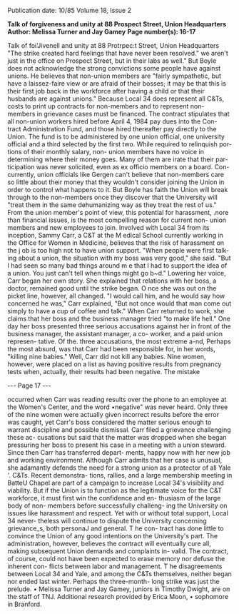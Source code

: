Publication date: 10/85
Volume 18, Issue 2

**Talk of forgiveness and unity at 88 Prospect Street, Union Headquarters**
**Author: Melissa Turner and Jay Gamey**
**Page number(s): 16-17**

Talk of foi'Jivenell and unity at 88 Protrpec:t Street, Union Headquarters 
"The strike created hard feelings that have never been resolved." 
we aren't just in the office on Prospect 
Street, but in their labs as well." But 
Boyle does not acknowledge the strong 
convictions some people have against 
unions. He believes that non-union 
members are "fairly sympathetic, but 
have a laissez-faire view or are afraid 
of their bosses; it may be that this is 
their first job back in the workforce 
after having a child or that their 
husbands are against unions." 
Because Local 34 does represent all 
C&Ts, costs to print up contracts for 
non-members and to represent non-
members in grievance cases must be 
financed. The contract stipulates that 
all non-union workers hired before 
April 4, 1984 pay dues into the Con-
tract Administration Fund, and those 
hired thereafter pay directly to the 
Union. The fund is to be administered 
by one union official, one university 
official and a third selected by the first 
two. While required to relinquish por-
tions of their monthly salary, non-
union members have no voice in 
determining where their money goes. 
Many of them are irate that their par-
ticipation was never solicited, even as 
ex officio members on a board. Con-
currently, union officials like Gergen 
can't believe that non-members care so 
little about their money that they 
wouldn't consider joining the Union in 
order to control what happens to it. 
But Boyle has faith the Union will 
break through to the non-members 
once they discover that the University 
will "treat 
them 
in 
the same 
dehumanizing way as they treat the 
rest of us." 
From the union member's point of 
view, this potential for harassment, 
.nore than financial issues, is the most 
compelling reason for current non-
union members and new employees to 
join. Involved with Local 34 from its 
inception, Sammy Carr, a C&T at the 
M edical School currently working in 
the Office for Women in Medicine, 
believes that the risk of harassment on 
the j ob is too high not to have union 
support. "When people were first talk-
ing about a union, the situation with 
my boss was very good," she said. "But 
I had seen so many bad things around 
m e that I had to support the idea of a 
union. You just can't tell when things 
might go b~d." 
Lowering her voice, Carr began her 
own story. She explained that relations 
with her boss, a doctor, remained good 
until the strike began. O nce she was 
out on the picket line, however, all 
changed. "I would call him, and he 
would say how concerned he was," 
Carr explained, "But not once would 
that man come out simply to have a 
cup of coffee and talk." When Carr 
returned to work, she claims that her 
boss and the business manager tried "to 
make life hell." One day her boss 
presented three serious accusations 
against her in front of the business 
manager, the assistant manager, a co-
worker, and a paid union represen-
tative. Of the. three accusations, the 
most extreme a-nd, Perhaps the most 
absurd, was that Carr had been 
responsible for, in her words, "killing 
nine babies." 
Well, Carr did not kill any babies. 
Nine women, however, were placed on 
a list as having positive results from 
pregnancy tests when, actually, their 
results had been negative. The mistake


--- Page 17 ---

occurred when Carr was reading 
results over the phone to an employee 
at the Women's Center, and the word 
•negative" was never heard. Only three 
of the nine women were actually given 
incorrect results before the error was 
caught, yet Carr's boss considered the 
matter serious enough to warrant 
discipline and possible dismissal. Carr 
filed a grievance challenging these ac-
cusations but said that the matter was 
dropped when she began pressuring 
her boss to present his case in a 
meeting with a union steward. Since 
then Carr has transferred depart-
ments, happy now with her new job 
and working environment. 
Although Carr admits that her case 
is unusual, she adamantly defends the 
need for a strong union as a protector 
of all Yale '. C&Ts. Recent demonstra-
tions, rallies, and a large membership 
meeting in BatteU Chapel are part of a 
campaign to increase Local 34's 
visibility and viability. But if the 
Union is to function as the legitimate 
voice for the C&T workforce, it must 
first win the confidence and en-
thusiasm of the large body of non-
members before successfully challeng-
ing the University on issues like 
harassment and respect. Yet with or 
without total support, Local 34 never-
theless will continue to dispute the 
University concerning grievance_s, 
both personaJ and general. T he con-
tract has done little to convince the 
Union of any good intentions on the 
University's part. The administration, 
however, believes the contract will 
eventually cure all, making subsequent 
Union demands and complaints in-
valid. The contract, of course, could 
not have been expected to erase 
memory nor defuse the inherent con-
flicts between labor and management. 
T he disagreements between Local 34 
and Yale, and among the C&Ts 
themselves, neither began nor ended 
last winter. Perhaps the three-month-
long strike was just the prelude. 
• 
Melissa Turner and Jay Gamey, juniors in 
Timothy Dwight, are on the staff of TNJ. 
Additional research provided by Erica Moon, 
• sophomore in Branford.